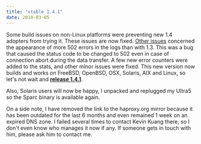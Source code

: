 ```yaml
---
title: "stable 1.4.1"
date: 2010-03-05
---
```


Some build issues on non-Linux platforms were preventing new 1.4 adopters from trying it. These issues are now fixed. [Other issues](/download/1.4/src/CHANGELOG) concerned the appearance of more 502 errors in the logs than with 1.3. This was a bug that caused the status code to be changed to 502 even in case of connection abort during the data transfer. A few new error counters were added to the stats, and other minor issues were fixed. This new version now builds and works on FreeBSD, OpenBSD, OSX, Solaris, AIX and Linux, so let's not wait and [**release 1.4.1**](/download/1.4/src/).

Also, Solaris users will now be happy, I unpacked and replugged my Ultra5 so the Sparc binary is available again.

On a side note, I have removed the link to the haproxy.org mirror because it has been outdated for the last 6 months and even remained 1 week on an expired DNS zone. I failed several times to contact Kevin Kuang there, so I don't even know who manages it now if any. If someone gets in touch with him, please ask him to contact me.
